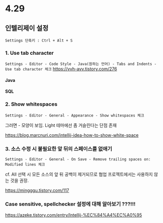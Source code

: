 # 4.29

## 인텔리제이 설정

`Settings 단축키 : Ctrl + Alt + S`

### 1. Use tab character
`Settings - Editor - Code Style - Java(원하는 언어) - Tabs and Indents - Use tab character 체크`
https://vvh-avv.tistory.com/276

#### Java

#### SQL


### 2. Show whitespaces
`Settings - Editor - General - Appearance - Show whitespaces 체크`

그러면 - 모양이 보임. Light 테마에선 좀 거슬린다는 단점 존재

https://blog.marcnuri.com/intellij-idea-how-to-show-white-space


### 3. 소스 수정 시 불필요한 앞 뒤의 스페이스를 없애기
`Settings - Editor - General - On Save - Remove trailing spaces on: Modified lines 체크`

cf. All 선택 시 모든 소스의 앞 뒤 공백이 제거되므로 협업 프로젝트에서는 사용하지 않는 것을 권장.

https://mingggu.tistory.com/117

### Case sensitive, spellchecker 설정에 대해 알아보기 ???!!!
https://azeke.tistory.com/entry/Intellij-%EC%84%A4%EC%A0%95

